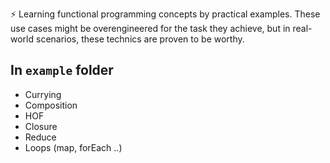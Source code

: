 ⚡️ Learning functional programming concepts by practical examples. These use cases might be overengineered for the task they achieve, but in real-world scenarios, these technics are proven to be worthy.

## In `example` folder

* Currying
* Composition
* HOF
* Closure
* Reduce
* Loops (map, forEach ..)
